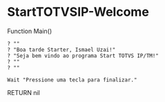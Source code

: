 # StartTOTVSIP-Welcome

Function Main()

    ? ""
    ? "Boa tarde Starter, Ismael Uzai!"
    ? "Seja bem vindo ao programa Start TOTVS IP/TM!"
    ? ""
    ? ""

    Wait "Pressione uma tecla para finalizar."

RETURN nil

